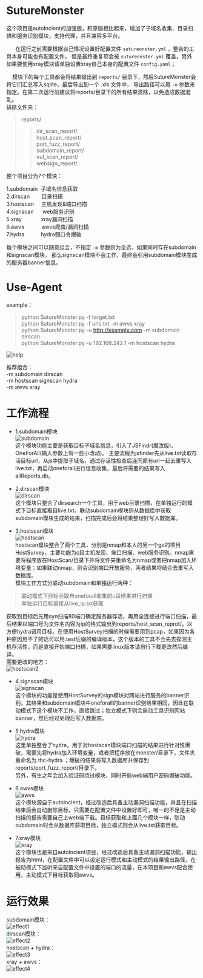 # SutureMonster
这个项目是autoIncient的加强版，和原版相比起来，增加了子域名收集、目录扫描和服务识别模块，支持代理，并且兼容多平台。<br>


&nbsp;&nbsp;&nbsp;&nbsp;&nbsp;&nbsp;在运行之前需要根据自己情况设置好配置文件 `sutureonster.yml` ，整合的工具本身可能也有配置文件，
但是最终重复项会被 `sutureonster.yml` 覆盖，另外如果要使用xray模块请单独设置xray自己本身的配置文件 `config.yaml`；<br>


&nbsp;&nbsp;&nbsp;&nbsp;模块下的每个工具都会将结果输出到 `reports/` 目录下，然后SutureMonster会将它们汇总写入sqlite，最后导出到一个 .xls 文件中，
导出路径可以用 `-o` 参数来指定。在第二次运行前建议将reports/目录下的所有结果清除，以免造成数据混乱。<br>
排除文件夹：<br>
> reports/
>> dir_scan_report/<br>
>> host_scan_report/<br>
>> port_fuzz_report/<br>
>> subdomain_report/<br>
>> vul_scan_report/<br>
>> websign_report/<br>

整个项目分为7个模块：<br>

 1.subdomain&nbsp;&nbsp;子域名信息获取<br>
 2.dirscan&nbsp;&nbsp;&nbsp;&nbsp;&nbsp;&nbsp;&nbsp;&nbsp;目录扫描<br>
 3.hostscan&nbsp;&nbsp;&nbsp;&nbsp;&nbsp;主机发现&端口扫描<br>
 4.signscan&nbsp;&nbsp;&nbsp;&nbsp;&nbsp;&nbsp;web服务识别<br>
 5.xray&nbsp;&nbsp;&nbsp;&nbsp;&nbsp;&nbsp;&nbsp;&nbsp;&nbsp;&nbsp;&nbsp;&nbsp;&nbsp;xray漏洞扫描<br>
 6.awvs&nbsp;&nbsp;&nbsp;&nbsp;&nbsp;&nbsp;&nbsp;&nbsp;&nbsp;&nbsp;&nbsp;&nbsp;awvs爬虫/漏洞扫描<br>
 7.hydra&nbsp;&nbsp;&nbsp;&nbsp;&nbsp;&nbsp;&nbsp;&nbsp;&nbsp;&nbsp;&nbsp;hydra弱口令爆破<br>

每个模块之间可以随意组合，不指定 `-m` 参数则为全选，如果同时存在subdomain和signscan模块，
那么signscan模块不会工作，最终会引用subdomain模块生成的服务器banner信息。<br>

# Use-Agent
example：<br>
> python SutureMonster.py -f target.txt<br>
> python SutureMonster.py -f urls.txt -m awvs xray<br>
> python SutureMonster.py -u http://example.com -m subdomain dirscan<br>
> python SutureMonster.py -u 192.168.242.1 -m hostscan hydra<br>

![help](IMG/帮助.png)<br>

推荐组合：<br>
-m subdomain dirscan<br>
-m hostscan signscan hydra<br>
-m awvs xray<br>

# 工作流程
* 1.subdomain模块<br>
![subdomain](IMG/subdomain.png)<br>
这个模块功能主要是获取目标子域名信息，引入了JSFindr(魔改版)、OneForAll(输入参数上有一些小改动)。
主要流程为jsfinder先从live.txt读取存活目标url，从js中提取子域名，通过存活性检查后连同原有url一起去重写入live.txt，再启动oneforall进行信息收集，最后将需要的结果写入allReports.db。<br>

* 2.dirscan模块<br>
![dirscan](IMG/dirscan.png)<br>
这个模块只整合了dirsearch一个工具，用于web目录扫描，在单独运行的模式下目标直接取自live.txt，联动subdomain模块则从数据库中获取subdomain模块生成的结果，扫描完成后会将结果整理好写入数据库。<br>

* 3.hostscan模块<br>
![hostscan](IMG/hostscan.png)<br>
hostscan模块整合了两个工具，分别是nmap和本人的另一个go的项目HostSurvey，主要功能为c段主机发现、端口扫描、web服务识别。nmap需要将程序放在HostScan/目录下并将文件夹重命名为nmap或者把nmap加入环境变量；如果联动nmap，则会识别端口开放服务，两者结果将结合去重写入数据库。<br>
模块工作方式分联动subdomain和单独运行两种：<br>

> 联动模式下目标会取自oneforall收集的c段结果进行扫描<br>
> 单独运行目标直接从live_ip.txt获取<br>

获取到目标后先用syn扫描80端口确定服务器存活，再用全连接进行端口扫描，最后结果以端口号为文件名内容为ip的格式输出到reports/host_scan_reprot/，以方便hydra调用目标。在使用HostSurvey扫描的时候需要用到pcap，如果因为各种原因用不了的话可以用.test后缀的编译版本，这个版本的工具不会先去探测主机存活性，而是直接开始端口扫描，如果需要linux版本请自行下载更改然后编译。<br>
需要更改的地方：<br>
![hostscan2](IMG/hostscan_change.png)<br>


* 4.signscan模块<br>
![signscan](IMG/signscan.png)<br>
这个模块的功能是使用HostSurvey的sign模块对网站进行服务的banner识别，其结果和subdomain模块中oneforall的banner识别结果相同，因此在联动模式下这个模块不工作，直接跳过；独立模式下则会启动工具识别网站banner，然后经过处理后写入数据库。<br>

* 5.hydra模块<br>
![hydra](IMG/hydra.png)<br>
这里单独整合了hydra，用于对hostscan模块端口扫描的结果进行针对性爆破，需要先将hydra加入环境变量，或者把程序放在monster/目录下，文件夹重命名为 thc-hydra ；爆破的结果将写入数据库并保存到reports/port_fuzz_report/目录下。<br>
另外，有生之年会加入验证码绕过模块，同时开启web端用户密码爆破功能。<br>

* 6.awvs模块<br>
![awvs](IMG/awvs.png)<br>
这个模块源自于autoIncient，经过改造后具备主动漏洞扫描功能，并且在扫描结束后会自动删除目标，只需要在配置文件中设置好即可，唯一的不足是主动扫描的报告需要自己上web端下载。目标获取和上面几个模块一样，联动subdomain时会从数据库获取目标，独立模式则会从live.txt获取目标。<br>

* 7.xray模块<br>
![xray](IMG/xray.png)<br>
这个模块也是来自autoIncient项目，经过改造后具备主动漏洞扫描功能，输出报告为html，在配置文件中可以设定运行模式和主动模式的结果输出路径，在被动模式下监听来自配置文件中设置的端口的流量，在本项目和awvs配合使用，主动模式下目标获取同awvs。<br>

# 运行效果
subdomain模块：<br>
![effect1](IMG/效果1.png)<br>
dirscan模块：<br>
![effect2](IMG/效果2.png)<br>
hostscan + hydra：<br>
![effect3](IMG/效果3.png)<br>
xray + awvs：<br>
![effect4](IMG/效果4.png)<br>
